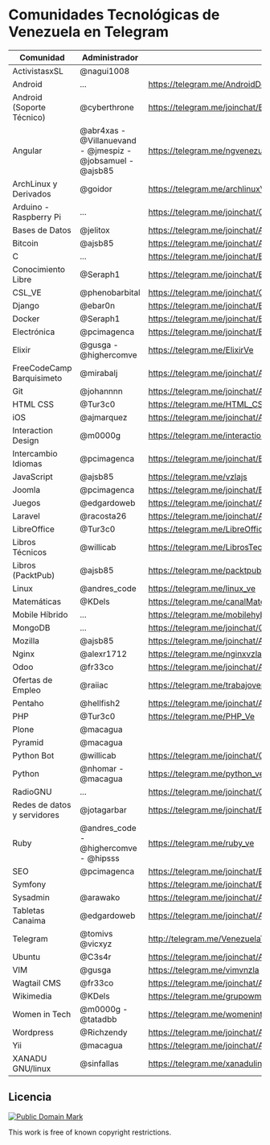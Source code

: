 # Comunidades Tecnológicas de Venezuela en Telegram

| Comunidad              | Administrador      | Link                                                          |
|------------------------|--------------------|---------------------------------------------------------------|
| ActivistasxSL          | @nagui1008         |                                                               |
| Android                | ...                | https://telegram.me/AndroidDevVzla                            |
| Android (Soporte Técnico) | @cyberthrone    | https://telegram.me/joinchat/B5A3bAaZNO-_0HkAavsO1w           |
| Angular                | @abr4xas - @Villanuevand - @jmespiz - @jobsamuel - @ajsb85 | https://telegram.me/ngvenezuela |
| ArchLinux y Derivados  | @goidor            | https://telegram.me/archlinuxVE                               |
| Arduino - Raspberry Pi | ...                | https://telegram.me/joinchat/05dbbe5f020e87a4af775773f4c50c7d |
| Bases de Datos         | @jelitox           | https://telegram.me/joinchat/AUPtdgBLpGYJOgkZD2r1ZQ           |
| Bitcoin                | @ajsb85            | https://telegram.me/joinchat/AEmIhgCcYlh23KxkOZC3-w           |
| C                      | ...                | https://telegram.me/joinchat/BlwNNgIMJ1_Hn29Nak-tCg           |
| Conocimiento Libre     | @Seraph1           | https://telegram.me/joinchat/B9JUAATRuqeYAxaGYLq-ng           |
| CSL_VE                 | @phenobarbital     | https://telegram.me/joinchat/CIpccAYQwKfi_kktTuKisw           |
| Django                 | @ebar0n            | https://telegram.me/joinchat/BJxZXQGEslbc0kdty8hRbQ           |
| Docker                 | @Seraph1           | https://telegram.me/joinchat/B9JUAAb7KI4MONdCdPeJ9Q           |
| Electrónica            | @pcimagenca        | https://telegram.me/joinchat/BSBThwFGutF_W1aKazPfhQ           |
| Elixir                 | @gusga - @highercomve | https://telegram.me/ElixirVe                               |
| FreeCodeCamp Barquisimeto    | @mirabalj | https://telegram.me/joinchat/AFn8xT7vPnlQbJc9mScY_A              |
| Git                    | @johannnn          | https://telegram.me/joinchat/AbiOpD49RGsDrx9Nb4gjaA           |
| HTML CSS               | @Tur3c0            | https://telegram.me/HTML_CSS_Ve                               |
| iOS                    | @ajmarquez         | https://telegram.me/joinchat/AH2ZUgIUXVcougUIOTurtg           |
| Interaction Design     | @m0000g            | https://telegram.me/interactiondesgin_spanish                 |
| Intercambio Idiomas    | @pcimagenca        | https://telegram.me/joinchat/BSBThwaOFqaNIXMc93Zb2g           |
| JavaScript             | @ajsb85            | https://telegram.me/vzlajs                                    |
| Joomla                 | @pcimagenca        | https://telegram.me/joinchat/BSBThwEBgP3723Tmij0lnw           |
| Juegos                 | @edgardoweb        | https://telegram.me/joinchat/AGqisAA-jlmIAAihME16vg           |
| Laravel                | @racosta26         | https://telegram.me/joinchat/AGNQ9wH6mld3_Ut2l2a2SQ           |
| LibreOffice            | @Tur3c0            | https://telegram.me/LibreOfficeVe                             |
| Libros Técnicos        | @willicab          | https://telegram.me/LibrosTecnicos                            |
| Libros (PacktPub)      | @ajsb85            | https://telegram.me/packtpubfreelearning                      |
| Linux                  | @andres_code       | https://telegram.me/linux_ve                                  |
| Matemáticas            | @KDels             | https://telegram.me/canalMatematicas                          |
| Mobile Híbrido         | ...                | https://telegram.me/mobilehybridappsve                        |
| MongoDB                | ...                | https://telegram.me/joinchat/02fb5338009af29975c7d694d2aec965 |
| Mozilla                | @ajsb85            | https://telegram.me/joinchat/AEmIhgDedkCS2qtzWKccfg           |
| Nginx                  | @alexr1712         | https://telegram.me/nginxvzla                                 |
| Odoo                   | @fr33co            | https://telegram.me/joinchat/AFVMlQOdvSuOxq6UMtX7pw           |
| Ofertas de Empleo      | @raiiac            | https://telegram.me/trabajovenezuela                          |
| Pentaho                | @hellfish2         | https://telegram.me/joinchat/AEwPSwN8d4tJZOj7VYKK6A           |
| PHP                    | @Tur3c0            | https://telegram.me/PHP_Ve                                    |
| Plone                  | @macagua           |                                                               |
| Pyramid                | @macagua           |                                                               |
| Python Bot             | @willicab          | https://telegram.me/joinchat/00ab7c2601b7e76d92a127df3c7848b4 |
| Python                 | @nhomar - @macagua | https://telegram.me/python_venezuela                          |
| RadioGNU               | ...                | https://telegram.me/joinchat/000c551d006cb38838b643d7e8229885 |
| Redes de datos y servidores | @jotagarbar   | https://telegram.me/joinchat/B4dJbwa1g_BBBGcEQNxDMw           |
| Ruby                   | @andres_code - @highercomve - @hipsss | https://telegram.me/ruby_ve                |
| SEO                    | @pcimagenca        | https://telegram.me/joinchat/BSBThwXSgx0-XiGZL6P6fQ           |
| Symfony                |                    | https://telegram.me/joinchat/BSBThwZJsMqkvtk63D5-hA           |
| Sysadmin               | @arawako           | https://telegram.me/joinchat/AFT7wj5-GKSNZUZ43jJFGw           |
| Tabletas Canaima       | @edgardoweb        | https://telegram.me/joinchat/AGqisAI0UHkuBQDbuWm34g           |
| Telegram               | @tomivs @vicxyz    | http://telegram.me/VenezuelaTG                                |
| Ubuntu                 | @C3s4r             | https://telegram.me/joinchat/AGDeAgB4EN5fyzNjpYL8gg           |
| VIM                    | @gusga             | https://telegram.me/vimvnzla                                  |
| Wagtail CMS            | @fr33co            | https://telegram.me/joinchat/AFVMlQTWq-3CcTsvGDhO-g           |
| Wikimedia              | @KDels             | https://telegram.me/grupowmve                                 |
| Women in Tech          | @m0000g - @tatadbb | https://telegram.me/womenintech_spanish                       |
| Wordpress              | @Richzendy         | https://telegram.me/joinchat/AJklfwGsNaJG9whBmKQbcQ           |
| Yii                    | @macagua           | https://telegram.me/joinchat/AqFlvwBkWYT5oWg7nzmzTg           |
| XANADU GNU/linux       | @sinfallas         | https://telegram.me/xanadulinux                               |


## Licencia

[![Public Domain Mark](http://i.creativecommons.org/p/mark/1.0/88x31.png)](http://creativecommons.org/publicdomain/mark/1.0/)

This work is free of known copyright restrictions.
